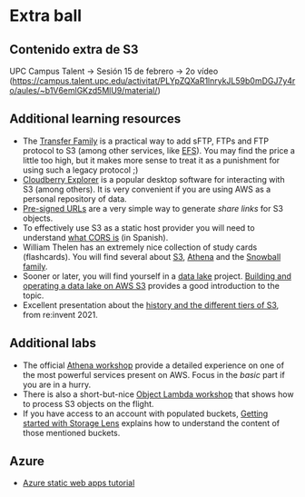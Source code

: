 
# Extra ball

## Contenido extra de S3

UPC Campus Talent -> Sesión 15 de febrero -> 2o vídeo (https://campus.talent.upc.edu/activitat/PLYpZQXaR1lnrykJL59b0mDGJ7y4ro/aules/~b1V6emlGKzd5MlU9/material/)


## Additional learning resources

* The [Transfer Family](https://aws.amazon.com/aws-transfer-family/) is a practical way to add
sFTP, FTPs and FTP protocol to S3 (among other services, like [EFS](https://aws.amazon.com/efs/?nc1=h_ls)).
You may find the price a little too high, but it makes more sense to treat it as a punishment for using
such a legacy protocol ;)
* [Cloudberry Explorer](https://www.msp360.com/explorer/windows/) is a popular desktop software
for interacting with S3 (among others). It is very convenient if you are using AWS as a personal
repository of data.
* [Pre-signed URLs](https://docs.aws.amazon.com/AmazonS3/latest/userguide/ShareObjectPreSignedURL.html) are
a very simple way to generate *share links* for S3 objects.
* To effectively use S3 as a static host provider you will need to understand [what CORS is](https://github.com/programar-cloud/blog/blob/master/content/post/1130-cors.md) (in Spanish).
* William Thelen has an extremely nice collection of study cards (flashcards). You will find several about
[S3](https://quizlet.com/516736315/aws-amazon-s3-flash-cards/), [Athena](https://quizlet.com/517204816/advanced-amazon-s3-and-athena-flash-cards/) and the [Snowball family](https://quizlet.com/518465877/aws-storage-extras-flash-cards/).
* Sooner or later, you will find yourself in a [data lake](https://en.wikipedia.org/wiki/Data_lake) project. [Building and operating a data lake on AWS S3](https://www.youtube.com/watch?v=YCNVdK5kPWk) provides a good introduction to the topic.
* Excellent presentation about the [history and the different tiers of S3](https://d1.awsstatic.com/events/reinvent/2021/New_Launch_Introducing_the_Amazon_S3_Glacier_Instant_Retrieval_storage_class_STG214.pdf), from re:invent 2021.

## Additional labs

* The official [Athena workshop](https://catalog.us-east-1.prod.workshops.aws/workshops/9981f1a1-abdc-49b5-8387-cb01d238bb78/en-US) provide a detailed experience on one of the most powerful services present on AWS. Focus in the *basic* part if
you are in a hurry.
* There is also a short-but-nice [Object Lambda workshop](https://catalog.us-east-1.prod.workshops.aws/workshops/65ae1218-0c6b-444a-88bd-02aad3ac8636/en-US) that shows how to process S3 objects on the flight.
* If you have access to an account with populated buckets, [Getting started with Storage Lens](https://aws.amazon.com/getting-started/hands-on/amazon-s3-storage-lens/) explains how to understand the content of those mentioned buckets.

## Azure

* [Azure static web apps tutorial](https://learn.microsoft.com/en-us/training/paths/azure-static-web-apps/)
